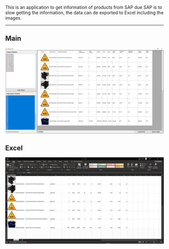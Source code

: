 This is an application to get information of products from SAP due SAP is to slow getting the information, the data can de exported to Excel including the images.

---

## Main

![main](docs/img/main.PNG)

## Excel

![excel](docs/img/excel.PNG)
